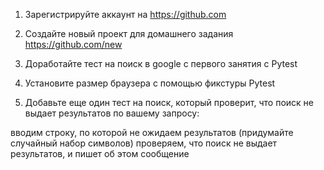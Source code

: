 1. Зарегистрируйте аккаунт на https://github.com

2. Создайте новый проект для домашнего задания https://github.com/new

3. Доработайте тест на поиск в google с первого занятия с Pytest

4. Установите размер браузера с помощью фикстуры Pytest

5. Добавьте еще один тест на поиск, который проверит, что поиск не выдает результатов по вашему запросу:

вводим строку, по которой не ожидаем результатов (придумайте случайный набор символов)
проверяем, что поиск не выдает результатов, и пишет об этом сообщение
